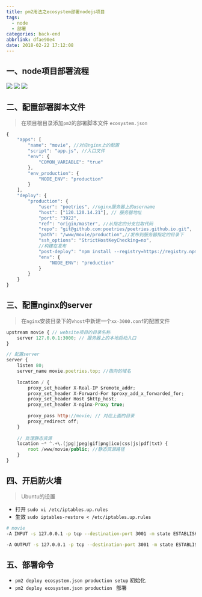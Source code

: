 ```yaml
---
title: pm2用法之ecosystem部署nodejs项目
tags:
  - node
  - 部署
categories: back-end
abbrlink: dfae90e4
date: 2018-02-22 17:12:08
---
```



## 一、node项目部署流程

![](http://7xq6al.com1.z0.glb.clouddn.com/bushu-1.png)
![](http://7xq6al.com1.z0.glb.clouddn.com/bushu-2.png)
![](http://7xq6al.com1.z0.glb.clouddn.com/bushu-3.png)


## 二、配置部署脚本文件

> 在项目根目录添加`pm2`的部署脚本文件 `ecosystem.json`

```js
{
    "apps": [
        "name": "movie", //对应nginx上的配置
        "script": "app.js", //入口文件
        "env": {
            "COMON_VARIABLE": "true"
        },
        "env_production": {
            "NODE_ENV": "production"
        }
    ],
    "deploy": {
        "production": {
            "user": "poetries", //nginx服务器上的username
            "host": ["120.120.14.21"], // 服务器地址
            "port": "3922",
            "ref": "origin/master", //从指定的分支拉取代码
            "repo": "git@github.com:poetries/poetries.github.io.git",
            "path": "/www/movie/production",//发布到服务器指定的目录下
            "ssh_options": "StrictHostKeyChecking=no",
            //构建在发布
            "post-deploy": "npm install --registry=https://registry.npm.taobao.org && grunt build && pm2 startOrRestart ecosystem.json --env production",
            "env": {
                "NODE_ENV": "production"
            }
        }
    }
}
```

## 三、配置nginx的server

> 在`nginx`安装目录下的`vhost`中新建一个`xx-3000.conf`的配置文件

```js
upstream movie { // website项目的目录名称
    server 127.0.0.1:3000; // 服务器上的本地启动入口
}

// 配置server
server {
    listen 80;
    server_name movie.poetries.top; //指向的域名
    
    location / {
        proxy_set_header X-Real-IP $remote_addr;
        proxy_set_header X-Forward-For $proxy_add_x_forwarded_for;
        proxy_set_header Host $http_host;
        proxy_set_header X-nginx-Proxy true;
        
        proxy_pass http://movie; // 对应上面的目录
        proxy_redirect off;
    }
    
    // 处理静态资源
    location ~* ^.+\.(jpg|jpeg|gif|png|ico|css|js|pdf|txt) {
        root /www/movie/public; //静态资源路径
    }
}
```

## 四、开启防火墙

> Ubuntu的设置

- 打开 `sudo vi /etc/iptables.up.rules`
- 生效 `sudo iptables-restore < /etc/iptables.up.rules`

```bash
# movie
-A INPUT -s 127.0.0.1 -p tcp --destination-port 3001 -m state ESTABLISHED -j ACCEPT

-A OUTPUT -s 127.0.0.1 -p tcp --destination-port 3001 -m state ESTABLISHED -j ACCEPT
```

## 五、部署命令

- `pm2 deploy ecosystem.json production setup` 初始化
- `pm2 deploy ecosystem.json production ` 部署

